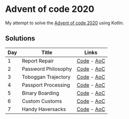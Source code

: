 # Advent of code 2020
My attempt to solve the [Advent of code 2020](https://adventofcode.com) using Kotlin.

## Solutions

|Day| Title                     |  Links                                                                         |
|---|---------------------------|--------------------------------------------------------------------------------|
|1  |Report Repair              |[Code](src/main/kotlin/Day01.kt) - [AoC](https://adventofcode.com/2020/day/1)|
|2  |Password Philosophy        |[Code](src/main/kotlin/Day02.kt) - [AoC](https://adventofcode.com/2020/day/2)|
|3  |Toboggan Trajectory        |[Code](src/main/kotlin/Day03.kt) - [AoC](https://adventofcode.com/2020/day/3)|
|4  |Passport Processing        |[Code](src/main/kotlin/Day04.kt) - [AoC](https://adventofcode.com/2020/day/4)|
|5  |Binary Boarding            |[Code](src/main/kotlin/Day05.kt) - [AoC](https://adventofcode.com/2020/day/5)|
|6  |Custom Customs             |[Code](src/main/kotlin/Day06.kt) - [AoC](https://adventofcode.com/2020/day/6)|
|7  |Handy Haversacks           |[Code](src/main/kotlin/Day07.kt) - [AoC](https://adventofcode.com/2020/day/7)|